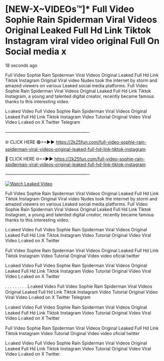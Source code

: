# [NEW-X~VIDEOs™]* Full Video Sophie Rain Spiderman Viral Videos Original Leaked Full Hd Link Tiktok Instagram viral video original Full On Social media x

18 seconds ago

Full Video Sophie Rain Spiderman Viral Videos Original Leaked Full Hd Link Tiktok Instagram Original Viral video Nudes took the internet by storm and amazed viewers on various Leaked social media platforms. Full Video Sophie Rain Spiderman Viral Videos Original Leaked Full Hd Link Tiktok Instagram, a young and talented digital creator, recently became famous thanks to this interesting video.

L𝚎aked Video Full Video Sophie Rain Spiderman Viral Videos Original Leaked Full Hd Link Tiktok Instagram Video Tutorial Original Video Viral Video L𝚎aked on X Twitter Telegram

———————————————————-

🌐 CLICK HERE 🟢==►► https://2k25fun.com/full-video-sophie-rain-spiderman-viral-videos-original-leaked-full-hd-link-tiktok-instagram

🔴 CLICK HERE 🌐==►► https://2k25fun.com/full-video-sophie-rain-spiderman-viral-videos-original-leaked-full-hd-link-tiktok-instagram

———————————————————-

[![Watch Leaked Video](https://miro.medium.com/v2/resize:fit:828/format:webp/1*cilzJN44JGOrTw9NJCrNHA.gif "Watch Leaked Video")](https://2k25fun.com/full-video-sophie-rain-spiderman-viral-videos-original-leaked-full-hd-link-tiktok-instagram)

Full Video Sophie Rain Spiderman Viral Videos Original Leaked Full Hd Link Tiktok Instagram Original Viral video Nudes took the internet by storm and amazed viewers on various Leaked social media platforms. Full Video Sophie Rain Spiderman Viral Videos Original Leaked Full Hd Link Tiktok Instagram, a young and talented digital creator, recently became famous thanks to this interesting video.

L𝚎aked Video Full Video Sophie Rain Spiderman Viral Videos Original Leaked Full Hd Link Tiktok Instagram Video Tutorial Original Video Viral Video L𝚎aked on X Twitter

Full Video Sophie Rain Spiderman Viral Videos Original Leaked Full Hd Link Tiktok Instagram Video Tutorial Original Video video oficial twitter

L𝚎aked Video Full Video Sophie Rain Spiderman Viral Videos Original Leaked Full Hd Link Tiktok Instagram Video Tutorial Original Video Viral Video L𝚎aked on X Twitter

. . . . . . . . . L𝚎aked Video Full Video Sophie Rain Spiderman Viral Videos Original Leaked Full Hd Link Tiktok Instagram Video Tutorial Original Video Viral Video L𝚎aked on X Twitter Telegram

L𝚎aked Video Full Video Sophie Rain Spiderman Viral Videos Original Leaked Full Hd Link Tiktok Instagram Video Tutorial Original Video Viral Video L𝚎aked on X Twitter

Full Video Sophie Rain Spiderman Viral Videos Original Leaked Full Hd Link Tiktok Instagram Video Tutorial Original Video video oficial twitter

L𝚎aked Video Full Video Sophie Rain Spiderman Viral Videos Original Leaked Full Hd Link Tiktok Instagram Video Tutorial Original Video Viral Video L𝚎aked on X Twitter.